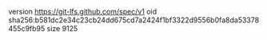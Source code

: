 version https://git-lfs.github.com/spec/v1
oid sha256:b581dc2e34c23cb24dd675cd7a2424f1bf3322d9556b0fa8da53378455c9fb95
size 9125
